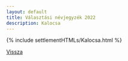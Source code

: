 ```yaml
---
layout: default
title: Választási névjegyzék 2022
description: Kalocsa
---
```


{% include settlementHTMLs/Kalocsa.html %}

[Vissza](./)